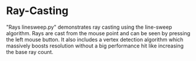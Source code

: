 # Ray-Casting

"Rays linesweep.py" demonstrates ray casting using the line-sweep algorithm. Rays are cast from the mouse point and can be seen by pressing the left mouse button. It also includes a vertex detection algorithm which massively boosts resolution without a big performance hit like increasing the base ray count.

